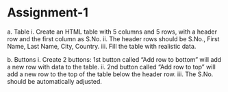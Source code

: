 # Assignment-1

a. Table
    i. Create an HTML table with 5 columns and 5 rows, with a header row and the first column as S.No.
    ii. The header rows should be S.No., First Name, Last Name, City, Country.
    iii. Fill the table with realistic data.
    
b. Buttons
    i. Create 2 buttons: 1st button called “Add row to bottom” will add a new row with data to the table.
    ii. 2nd button called “Add row to top” will add a new row to the top of the table below the header row.
    iii. The S.No. should be automatically adjusted.
